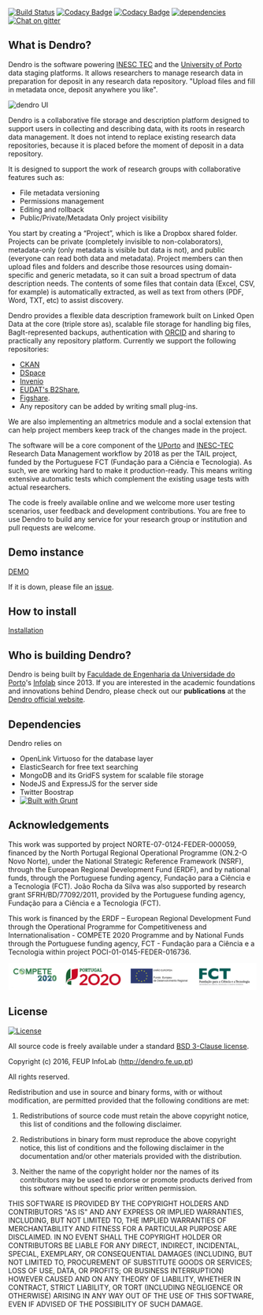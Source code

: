 [![Build Status](https://travis-ci.org/feup-infolab/dendro.svg?branch=master)](https://travis-ci.org/feup-infolab/dendro)
[![Codacy Badge](https://api.codacy.com/project/badge/Grade/28789e8562c4460280710d730bd65ca0)](https://www.codacy.com/app/silvae86/dendro?utm_source=github.com&amp;utm_medium=referral&amp;utm_content=feup-infolab/dendro&amp;utm_campaign=Badge_Grade)
[![Codacy Badge](https://api.codacy.com/project/badge/Coverage/28789e8562c4460280710d730bd65ca0)](https://www.codacy.com/app/silvae86/dendro?utm_source=github.com&utm_medium=referral&utm_content=feup-infolab/dendro&utm_campaign=Badge_Coverage)
[![dependencies](https://david-dm.org/feup-infolab/dendro.svg)](https://david-dm.org/feup-infolab/dendro)
[![Chat on gitter](https://img.shields.io/gitter/room/badges/shields.svg)](https://gitter.im/feup-infolab/dendro)

## What is Dendro?

Dendro is the software powering [INESC TEC](https://dendro.inesctec.pt) and the [University of Porto](https://dendro-rdm.up.pt) data staging platforms. It allows researchers to manage research data in preparation for deposit in any research data repository. "Upload files and fill in metadata once, deposit anywhere you like".

![dendro UI](https://raw.githubusercontent.com/feup-infolab/dendro/master/public/images/Screen%20Shot%202017-04-04%20at%2012.22.08.png "Dendro UI")

Dendro is a collaborative file storage and description platform designed to support users in collecting and describing data, with its roots in research data management. It does not intend to replace existing research data repositories, because it is placed before the moment of deposit in a data repository. 

It is designed to support the work of research groups with collaborative features such as: 

 - File metadata versioning
 - Permissions management
 - Editing and rollback
 - Public/Private/Metadata Only project visibility

You start by creating a “Project”, which is like a Dropbox shared folder. Projects can be private (completely invisible to non-colaborators), metadata-only (only metadata is visible but data is not), and public (everyone can read both data and metadata). Project members can then upload files and folders and describe those resources using domain-specific and generic metadata, so it can suit a broad spectrum of data description needs. The contents of some files that contain data (Excel, CSV, for example) is automatically extracted, as well as text from others (PDF, Word, TXT, etc) to assist discovery. 

Dendro provides a flexible data description framework built on Linked Open Data at the core (triple store as), scalable file storage for handling big files, BagIt-represented backups, authentication with [ORCID](https://orcid.org/) and sharing to practically any repository platform. Currently we support the following repositories:

 - [CKAN](http://ckan.org/)
 - [DSpace](http://www.dspace.org/)
 - [Invenio](http://invenio-software.org/)
 - [EUDAT's B2Share](https://www.eudat.eu/services/b2share),
 - [Figshare](https://figshare.com/). 
 - Any repository can be added by writing small plug-ins.
 
We are also implementing an altmetrics module and a soclal extension that can help project members keep track of the changes made in the project.

The software will be a core component of the [UPorto](https://sigarra.up.pt/up/pt/web_base.gera_pagina?p_pagina=home) and [INESC-TEC](https://www.inesctec.pt/) Research Data Management workflow by 2018 as per the TAIL project, funded by the Portuguese FCT (Fundação para a Ciência e Tecnologia). As such, we are working hard to make it production-ready. This means writing extensive automatic tests which complement the existing usage tests with actual researchers. 

The code is freely available online and we welcome more user testing scenarios, user feedback and development contributions. You are free to use Dendro to build any service for your research group or institution and pull requests are welcome.

## Demo instance

[DEMO](http://dendro.fe.up.pt/demo)

If it is down, please file an [issue](https://github.com/feup-infolab-rdm/dendro/issues/new).

## How to install

[Installation](https://github.com/feup-infolab/dendro-install)

## Who is building Dendro?

Dendro is being built by [Faculdade de Engenharia da Universidade do Porto](https://www.fe.up.pt/)'s [Infolab](http://infolab.fe.up.pt) since 2013. If you are interested in the academic foundations and innovations behind Dendro, please check out our **publications** at the [Dendro official website](http://dendro.fe.up.pt).

## Dependencies

Dendro relies on

* OpenLink Virtuoso for the database layer
* ElasticSearch for free text searching
* MongoDB and its GridFS system for scalable file storage
* NodeJS and ExpressJS for the server side
* Twitter Boostrap
* [![Built with Grunt](https://cdn.gruntjs.com/builtwith.svg)](https://gruntjs.com/)

## Acknowledgements

This work was supported by project NORTE-07-0124-FEDER-000059, financed by the North Portugal Regional Operational Programme (ON.2-O Novo Norte), under the National Strategic Reference Framework (NSRF), through the European Regional Development Fund (ERDF), and by national funds, through the Portuguese funding agency, Fundação para a Ciência e a Tecnologia (FCT). João Rocha da Silva was also supported by research grant SFRH/BD/77092/2011, provided by the Portuguese funding agency, Fundação para a Ciência e a Tecnologia (FCT).

This work is financed by the ERDF – European Regional Development Fund through the Operational Programme for Competitiveness and Internationalisation - COMPETE 2020 Programme and by National Funds through the Portuguese funding agency, FCT - Fundação para a Ciência e a Tecnologia within project POCI-01-0145-FEDER-016736.

<img src="https://github.com/feup-infolab-rdm/dendro-install/raw/master/logos.jpg">

## License

[![License](https://img.shields.io/badge/License-BSD%203--Clause-blue.svg)](https://opensource.org/licenses/BSD-3-Clause)

All source code is freely available under a standard [BSD 3-Clause license](https://opensource.org/licenses/BSD-3-Clause).

Copyright (c) 2016, FEUP InfoLab (http://dendro.fe.up.pt)

All rights reserved.

Redistribution and use in source and binary forms, with or without modification, are permitted provided that the following conditions are met:

1. Redistributions of source code must retain the above copyright notice, this list of conditions and the following disclaimer.

2. Redistributions in binary form must reproduce the above copyright notice, this list of conditions and the following disclaimer in the documentation and/or other materials provided with the distribution.

3. Neither the name of the copyright holder nor the names of its contributors may be used to endorse or promote products derived from this software without specific prior written permission.

THIS SOFTWARE IS PROVIDED BY THE COPYRIGHT HOLDERS AND CONTRIBUTORS "AS IS" AND ANY EXPRESS OR IMPLIED WARRANTIES, INCLUDING, BUT NOT LIMITED TO, THE IMPLIED WARRANTIES OF MERCHANTABILITY AND FITNESS FOR A PARTICULAR PURPOSE ARE DISCLAIMED. IN NO EVENT SHALL THE COPYRIGHT HOLDER OR CONTRIBUTORS BE LIABLE FOR ANY DIRECT, INDIRECT, INCIDENTAL, SPECIAL, EXEMPLARY, OR CONSEQUENTIAL DAMAGES (INCLUDING, BUT NOT LIMITED TO, PROCUREMENT OF SUBSTITUTE GOODS OR SERVICES; LOSS OF USE, DATA, OR PROFITS; OR BUSINESS INTERRUPTION) HOWEVER CAUSED AND ON ANY THEORY OF LIABILITY, WHETHER IN CONTRACT, STRICT LIABILITY, OR TORT (INCLUDING NEGLIGENCE OR OTHERWISE) ARISING IN ANY WAY OUT OF THE USE OF THIS SOFTWARE, EVEN IF ADVISED OF THE POSSIBILITY OF SUCH DAMAGE.
